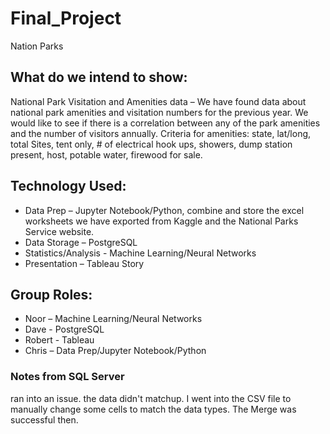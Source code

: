 # Final_Project
Nation Parks 

## What do we intend to show:
National Park Visitation and Amenities data – We have found data about national park amenities and visitation numbers for the previous year. We would like to see if there is a correlation between any of the park amenities and the number of visitors annually. Criteria for amenities: state, lat/long, total Sites, tent only, # of electrical hook ups, showers, dump station present, host, potable water, firewood for sale.

## Technology Used:
- Data Prep – Jupyter Notebook/Python, combine and store the excel worksheets we have exported from Kaggle and the National Parks Service website. 
- Data Storage – PostgreSQL
- Statistics/Analysis - Machine Learning/Neural Networks
- Presentation – Tableau Story

## Group Roles: 
- Noor – Machine Learning/Neural Networks
- Dave - PostgreSQL
- Robert - Tableau 
- Chris – Data Prep/Jupyter Notebook/Python

### Notes from SQL Server
ran into an issue. the data didn't matchup. I went into the CSV file to manually change some cells to match the data types. The Merge was successful then.
